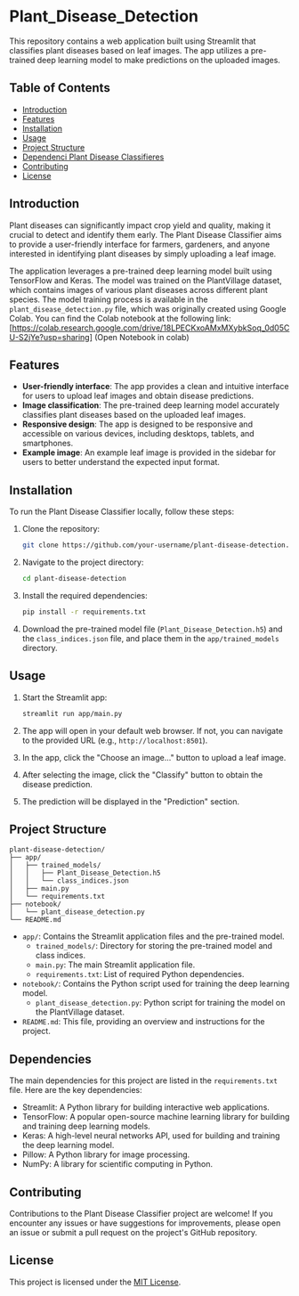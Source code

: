 # Plant_Disease_Detection

This repository contains a web application built using Streamlit that classifies plant diseases based on leaf images. The app utilizes a pre-trained deep learning model to make predictions on the uploaded images.

## Table of Contents

- [Introduction](#introduction)
- [Features](#features)
- [Installation](#installation)
- [Usage](#usage)
- [Project Structure](#project-structure)
- [Dependenci Plant Disease Classifieres](#dependencies)
- [Contributing](#contributing)
- [License](#license)

## Introduction

Plant diseases can significantly impact crop yield and quality, making it crucial to detect and identify them early. The Plant Disease Classifier aims to provide a user-friendly interface for farmers, gardeners, and anyone interested in identifying plant diseases by simply uploading a leaf image.

The application leverages a pre-trained deep learning model built using TensorFlow and Keras. The model was trained on the PlantVillage dataset, which contains images of various plant diseases across different plant species. The model training process is available in the `plant_disease_detection.py` file, which was originally created using Google Colab. You can find the Colab notebook at the following link: [https://colab.research.google.com/drive/18LPECKxoAMxMXybkSoq_0d05CU-S2jYe?usp=sharing] (Open Notebook in colab)

## Features

- **User-friendly interface**: The app provides a clean and intuitive interface for users to upload leaf images and obtain disease predictions.
- **Image classification**: The pre-trained deep learning model accurately classifies plant diseases based on the uploaded leaf images.
- **Responsive design**: The app is designed to be responsive and accessible on various devices, including desktops, tablets, and smartphones.
- **Example image**: An example leaf image is provided in the sidebar for users to better understand the expected input format.

## Installation

To run the Plant Disease Classifier locally, follow these steps:

1. Clone the repository:

   ```bash
   git clone https://github.com/your-username/plant-disease-detection.git
   ```

2. Navigate to the project directory:

   ```bash
   cd plant-disease-detection
   ```

3. Install the required dependencies:

   ```bash
   pip install -r requirements.txt
   ```

4. Download the pre-trained model file (`Plant_Disease_Detection.h5`) and the `class_indices.json` file, and place them in the `app/trained_models` directory.

## Usage

1. Start the Streamlit app:

   ```bash
   streamlit run app/main.py
   ```

2. The app will open in your default web browser. If not, you can navigate to the provided URL (e.g., `http://localhost:8501`).

3. In the app, click the "Choose an image..." button to upload a leaf image.

4. After selecting the image, click the "Classify" button to obtain the disease prediction.

5. The prediction will be displayed in the "Prediction" section.

## Project Structure

```
plant-disease-detection/
├── app/
│   ├── trained_models/
│   │   ├── Plant_Disease_Detection.h5
│   │   └── class_indices.json
│   ├── main.py
│   └── requirements.txt
├── notebook/
│   └── plant_disease_detection.py
└── README.md
```

- `app/`: Contains the Streamlit application files and the pre-trained model.
  - `trained_models/`: Directory for storing the pre-trained model and class indices.
  - `main.py`: The main Streamlit application file.
  - `requirements.txt`: List of required Python dependencies.
- `notebook/`: Contains the Python script used for training the deep learning model.
  - `plant_disease_detection.py`: Python script for training the model on the PlantVillage dataset.
- `README.md`: This file, providing an overview and instructions for the project.

## Dependencies

The main dependencies for this project are listed in the `requirements.txt` file. Here are the key dependencies:

- Streamlit: A Python library for building interactive web applications.
- TensorFlow: A popular open-source machine learning library for building and training deep learning models.
- Keras: A high-level neural networks API, used for building and training the deep learning model.
- Pillow: A Python library for image processing.
- NumPy: A library for scientific computing in Python.

## Contributing

Contributions to the Plant Disease Classifier project are welcome! If you encounter any issues or have suggestions for improvements, please open an issue or submit a pull request on the project's GitHub repository.

## License

This project is licensed under the [MIT License](LICENSE).